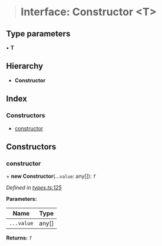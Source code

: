> # Interface: Constructor <**T**>

## Type parameters

▪ **T**

## Hierarchy

* **Constructor**

## Index

### Constructors

* [constructor](_types_.constructor.md#constructor)

## Constructors

###  constructor

\+ **new Constructor**(...`value`: any[]): *`T`*

*Defined in [types.ts:125](https://github.com/polkadot-js/api/blob/7e3da63/packages/types/src/types.ts#L125)*

**Parameters:**

Name | Type |
------ | ------ |
`...value` | any[] |

**Returns:** *`T`*